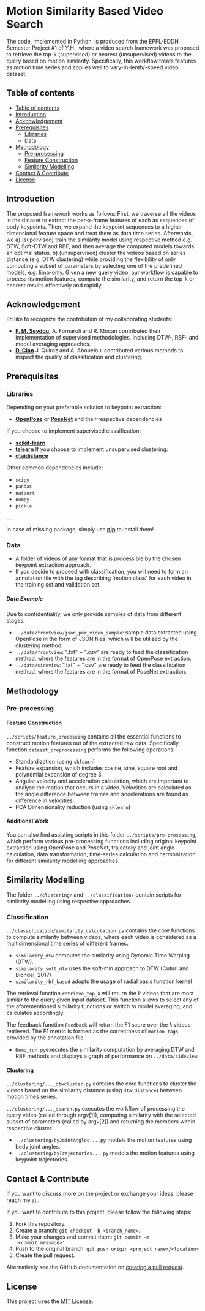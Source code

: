 # Motion Similarity Based Video Search

The code, implemented in Python, is produced from the EPFL-EDDH Semester Project #1 of Y.H., where a video search framework was proposed to retrieve the top-k (supervised) or nearest (unsupervised) videos to the query based on motion similarity. Specifically, this workflow treats features as motion time series and applies well to vary-in-lenth/-speed video dataset.


## Table of contents

<!--ts-->
   * [Table of contents](#table-of-contents)
   * [Introduction](#introduction)
   * [Acknowledgement](#acknowledgement)
   * [Prerequisites](#prerequisites)
      * [Libraries](#libs)
      * [Data](#data)
   * [Methodology](#prerequisites)
      * [Pre-processing](#preprocess)
      * [Feature Construction](#feature)
      * [Similarity Modelling](#similarity)
   * [Contact & Contribute](#contact)
   * [License](#license)
<!--te-->



## Introduction
The proposed framework works as follows:
	First, we traverse all the videos in the dataset to extract the per-x-frame features of each as sequences of body keypoints. 
	Then, we expand the keypoint sequences to a higher-dimensional feature space and treat them as data time series. 
	Afterwards, we 
		a) (supervised) train the similarity model using respective method e.g. DTW, Soft-DTW and RBF, and then average the computed models towards an optimal status. 
		b) (unsupervised) cluster the videos based on series distance (e.g. DTW clustering) while providing the flexibility of only computing a subset of parameters by selecting one of the predefined models, e.g. limb-only. 
Given a new query video, our workflow is capable to process its motion features, compute the similarity, and return the top-k or nearest results effectively and rapidly. 


## Acknowledgement

I'd like to recognize the contribution of my collaborating students:
* [**F. M. Seydou**](https://ch.linkedin.com/in/fadel-mamar-seydou-460a43197s), A. Fornaroli and R. Mocan contributed their implementation of supervised methodologies, including DTW-, RBF- and model averaging approaches. 
* [**D. Cian**](https://gitlab.com/davidcian) J. Quiroz and A. Aboueloul contributed various methods to inspect the quality of classification and clustering.


## Prerequisites

### Libraries

Depending on your preferable solution to keypoint extraction:
- [**OpenPose**](https://github.com/CMU-Perceptual-Computing-Lab/openpose) or [**PoseNet**](https://github.com/tensorflow/tfjs-models/tree/master/posenet) and their respective dependencies

If you choose to implement supervised classification:
- [**scikit-learn**](https://scikit-learn.org/stable/)
- [**tslearn**](https://tslearn.readthedocs.io/en/stable/)
If you choose to implement unsupervised clustering:
- [**dtaidistance**](https://dtaidistance.readthedocs.io/en/latest/usage/dtw.html)

Other common dependencies include:
- ```scipy```
- ```pandas```
- ```natsort```
- ```numpy```
- ```pickle```

....

In case of missing package, simply use [**pip**](https://pip.pypa.io/en/stable/reference/pip_install/) to install them! 


### Data

- A folder of videos of any format that is processible by the chosen keypoint extraction approach.
- If you decide to proceed with classification, you will need to form an annotation file with the tag describing 'motion class' for each video in the training set and validation set. 

##### Data Example

Due to confidentiality, we only provide samples of data from different stages:
- ```../data/frontview/json_per_video_sample```: sample data extracted using OpenPose in the form of JSON files, which will be utilized by the clustering method.
- ```../data/frontview```: ".txt" + ".csv" are ready to feed the classification method, where the features are in the format of OpenPose extraction.
- ```../data/sideview```: ".txt" + ".csv" are ready to feed the classification method, where the features are in the format of PoseNet extraction.


## Methodology

### Pre-processing

#### Feature Construction  

```../scripts/feature_processing``` contains all the essential functions to construct motion features out of the extracted raw data. Specifically, function ```dataset_preprocessing``` performs the following operations:
- Standardization (using ```sklearn```)
- Feature expansion, which includes cosine, sine, square root and polynomial expansion of degree 3.
- Angular velocity and acceleration calculation, which are important to analyse the motion that occurs in a video. Velocities are calculated as the angle difference between frames and accelerations are found as difference in velocities.
- PCA Dimensionality reduction (using ```sklearn```)


#### Additional Work

You can also find assisting scripts in this folder ```../scripts/pre-prosessing```, which perform various pre-processing functions including original keypoint extraction using OpenPose and PoseNet, trajectory and joint angle calculation, data transformation, time-series calculation and harmonization for different similarity modelling approaches.


## Similarity Modelling

The folder ```../clustering/``` and ```../classification/``` contain scripts for similarity modelling using respective approaches.

### Classification

```../classification/similarity_calculation.py``` contains the core functions to compute similarity between videos, where each video is considered as a multidimensional time series of different frames.

- ```similarity_dtw``` computes the similarity using Dynamic Time Warping (DTW). 
- ```similarity_soft_dtw``` uses the soft-min approach to DTW (Cuturi and Blondel, 2017)
- ```similarity_rbf_based``` adopts the usage of radial basis function kernel

The retrieval function ```retrieve_top_k``` will return the $k$ videos that are most similar to the query given input dataset. This function allows to select any of the aforementioned similarity functions or switch to model averaging, and calculates accordingly.

The feedback function ```Feedback``` will return the F1 score over the $k$ videos retrieved. The F1 metric is formed as the correctness of ```motion tags``` provided by the annotation file.

- ```Demo_run.py```executes the similarity computation by averaging DTW and RBF methods and displays a graph of performance on ```../data/sideview```.


#### Clustering

```../clustering/..._dtwcluster.py``` contains the core functions to cluster the videos based on the similarity distance (using ```dtaidistance```) between motion times series.

```../clustering/..._search.py``` executes the workflow of processing the query video (called through argv[1]), computing similarity with the selected subset of parameters (called by argv[2]) and returning the members within respective cluster. 

- ```../clustering/byJointAngles....py``` models the motion features using body joint angles. 
- ```../clustering/byTrajectories....py``` models the motion features using keypoint trajectories. 


## Contact & Contribute

If you want to discuss more on the project or exchange your ideas, please reach me at <rainie dot hym at gmail dot com>. 

If you want to contribute to this project, please follow the following steps:

1. Fork this repository.
2. Create a branch: `git checkout -b <branch_name>`.
3. Make your changes and commit them: `git commit -m '<commit_message>'`
4. Push to the original branch: `git push origin <project_name>/<location>`
5. Create the pull request.

Alternatively see the GitHub documentation on [creating a pull request](https://help.github.com/en/github/collaborating-with-issues-and-pull-requests/creating-a-pull-request).


## License

This project uses the [MIT License](<https://github.com/renie26/CR_motion/blob/main/LICENSE>).
